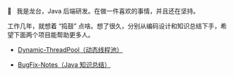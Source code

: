 👋 	&nbsp; 我是龙台，Java 后端研发。在做一件喜欢的事情，并且还在坚持。

工作几年，就想着 “捣鼓” 点啥。想了很久，分别从编码设计和知识总结下手，希望下面两个项目能帮助更多人。

- [Dynamic-ThreadPool（动态线程池）](https://github.com/longtai94/dynamic-thread-pool)


- [BugFix-Notes（Java 知识总结）](https://github.com/longtai94/Bugfix-Notes)
